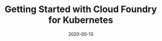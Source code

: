 ---
date: '2020-05-13'
description: Deploying CF-for-k8s for your cluster and installing, scaling, and deleting
  an application.
lastmod: '2020-05-14'
patterns:
- Deployment
tags:
- Kubernetes
- CF-for-k8s
- Cloud Foundry
team:
- Ivan Tarin
title: Getting Started with Cloud Foundry for Kubernetes
youtube_id: wyB28RS4UUs
---